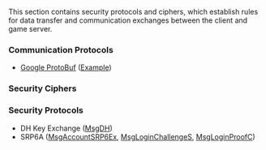 This section contains security protocols and ciphers, which establish rules for data transfer and communication exchanges between the client and game server. 

### Communication Protocols
* [Google ProtoBuf](https://developers.google.com/protocol-buffers/) ([Example](Security/ProtoBuf))

### Security Ciphers

### Security Protocols
* DH Key Exchange ([MsgDH](Packets/MsgDH))
* SRP6A ([MsgAccountSRP6Ex](Packets/MsgAccountSRP6Ex), [MsgLoginChallengeS](Packets/MsgLoginChallengeS), [MsgLoginProofC](Packets/MsgLoginProofC))

